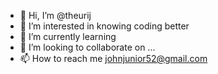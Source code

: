 - 👋 Hi, I’m @theurij
- 👀 I’m interested in knowing coding better
- 🌱 I’m currently learning 
- 💞️ I’m looking to collaborate on ...
- 📫 How to reach me johnjunior52@gmail.com

<!---
theurij/theurij is a ✨ special ✨ repository because its `README.md` (this file) appears on your GitHub profile.
You can click the Preview link to take a look at your changes.
--->
